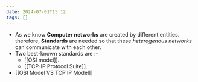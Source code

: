 ```yaml
---
date: 2024-07-01T15:12
tags: []
---
```

- As we know **Computer networks** are created by different entities.
	therefore, **Standards** are needed so that these *heterogenous networks* can communicate with each other.
- Two best-known standards are :-
	- [[OSI model]].
	- [[TCP-IP Protocol Suite]].
- [[OSI Model VS TCP IP Model]]